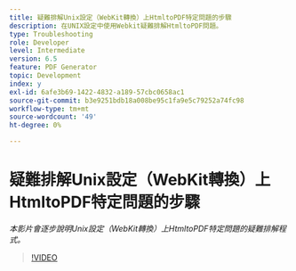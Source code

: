```yaml
---
title: 疑難排解Unix設定（WebKit轉換）上HtmltoPDF特定問題的步驟
description: 在UNIX設定中使用Webkit疑難排解HtmltoPDF問題。
type: Troubleshooting
role: Developer
level: Intermediate
version: 6.5
feature: PDF Generator
topic: Development
index: y
exl-id: 6afe3b69-1422-4832-a189-57cbc0658ac1
source-git-commit: b3e9251bdb18a008be95c1fa9e5c79252a74fc98
workflow-type: tm+mt
source-wordcount: '49'
ht-degree: 0%

---
```


# 疑難排解Unix設定（WebKit轉換）上HtmltoPDF特定問題的步驟

*本影片會逐步說明Unix設定（WebKit轉換）上HtmltoPDF特定問題的疑難排解程式。*

>[!VIDEO](https://video.tv.adobe.com/v/335548?quality=12&learn=on)
